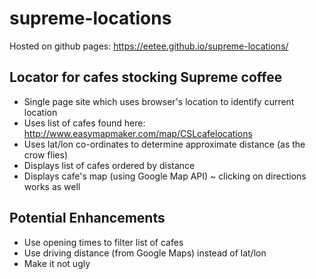 # supreme-locations
Hosted on github pages: https://eetee.github.io/supreme-locations/

## Locator for cafes stocking Supreme coffee

- Single page site which uses browser's location to identify current location
- Uses list of cafes found here: http://www.easymapmaker.com/map/CSLcafelocations
- Uses lat/lon co-ordinates to determine approximate distance (as the crow flies)
- Displays list of cafes ordered by distance
- Displays cafe's map (using Google Map API) ~ clicking on directions works as well

## Potential Enhancements

- Use opening times to filter list of cafes
- Use driving distance (from Google Maps) instead of lat/lon
- Make it not ugly
